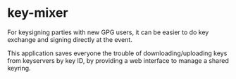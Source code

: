 key-mixer
=========

For keysigning parties with new GPG users, it can be easier to do key exchange and signing directly at the event.

This application saves everyone the trouble of downloading/uploading keys from keyservers by key ID, by providing a web interface to manage a shared keyring.
